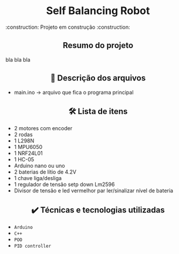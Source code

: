 <h1 align="center"> Self Balancing Robot </h1>
<p> 
    :construction:  Projeto em construção  :construction:
</p>

<h2 align="center">  Resumo do projeto </h2>
<p>
	bla bla bla 
</p>

<h2 align="center">  📁 Descrição dos arquivos </h2>

- main.ino -> arquivo que fica o programa principal

<h2 align="center">  🛠️ Lista de itens </h2>

- 2 motores com encoder
- 2 rodas
- 1 L298N
- 1 MPU6050
- 1 NRF24L01
- 1 HC-05
- Arduino nano ou uno
- 2 baterias de lítio de 4.2V
- 1 chave liga/desliga
- 1 regulador de tensão setp down Lm2596
- Divisor de tensão e led vermelhor par ler/sinalizar nível de bateria

<h2 align="center">  ✔️ Técnicas e tecnologias utilizadas </h2>

- ``Arduino``
- ``C++``
- ``POO``
- ``PID controller``

